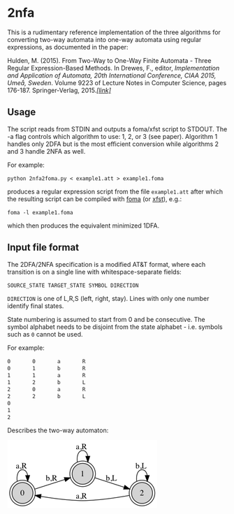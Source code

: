 # 2nfa

This is a rudimentary reference implementation of the three algorithms for converting two-way automata into one-way automata using regular expressions, as documented in the paper:

Hulden, M. (2015). From Two-Way to One-Way Finite Automata - Three Regular Expression-Based Methods. In Drewes, F., editor, *Implementation and Application of Automata, 20th International Conference, CIAA 2015, Umeå, Sweden*. Volume 9223 of Lecture Notes in Computer Science, pages 176-187. Springer-Verlag, 2015.[_[link]_](http://link.springer.com/chapter/10.1007%2F978-3-319-22360-5_15)

## Usage

The script reads from STDIN and outputs a foma/xfst script to STDOUT. The -a flag controls which algorithm to use: 1, 2, or 3 (see paper). Algorithm 1 handles only 2DFA but is the most efficient conversion while algorithms 2 and 3 handle 2NFA as well.

For example:

```
python 2nfa2foma.py < example1.att > example1.foma
```

produces a regular expression script from the file `example1.att` after which the resulting script can be compiled with [foma](http://foma.googlecode.com) (or [xfst](http://www.fsmbook.com)), e.g.:

```
foma -l example1.foma
```

which then produces the equivalent minimized 1DFA.


## Input file format

The 2DFA/2NFA specification is a modified AT&T format, where each transition is on a single line with whitespace-separate fields:

```
SOURCE_STATE TARGET_STATE SYMBOL DIRECTION
```

`DIRECTION` is one of L,R,S (left, right, stay). Lines with only one number identify final states.

State numbering is assumed to start from 0 and be consecutive. The symbol alphabet needs to be disjoint from the state alphabet - i.e. symbols such as `0` cannot be used.

For example:

```
0       0       a       R
0       1       b       R
1       1       a       R
1       2       b       L
2       0       a       R
2       2       b       L
0
1
2
```

Describes the two-way automaton:

![Example 1](https://github.com/mhulden/2nfa/blob/master/example1.png "")
